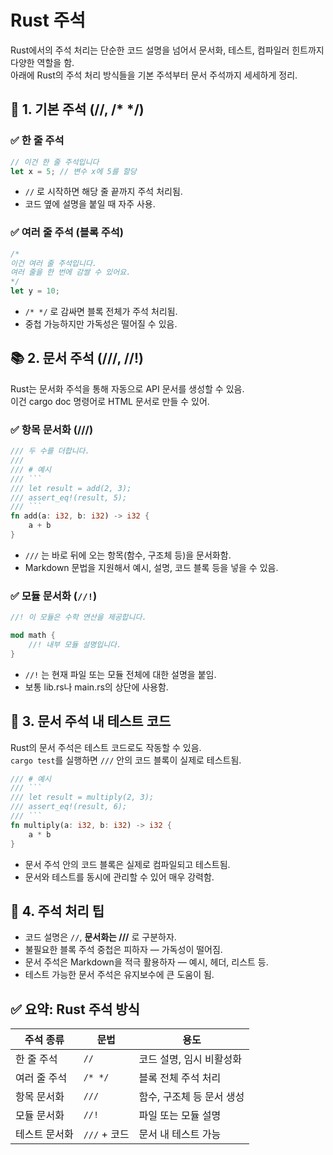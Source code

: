 # Rust 주석
Rust에서의 주석 처리는 단순한 코드 설명을 넘어서 문서화, 테스트, 컴파일러 힌트까지 다양한 역할을 함.  
아래에 Rust의 주석 처리 방식들을 기본 주석부터 문서 주석까지 세세하게 정리.

## 📝 1. 기본 주석 (//, /* */)
### ✅ 한 줄 주석
```rust
// 이건 한 줄 주석입니다
let x = 5; // 변수 x에 5를 할당
```

- `//` 로 시작하면 해당 줄 끝까지 주석 처리됨.
- 코드 옆에 설명을 붙일 때 자주 사용.
### ✅ 여러 줄 주석 (블록 주석)
```rust
/*
이건 여러 줄 주석입니다.
여러 줄을 한 번에 감쌀 수 있어요.
*/
let y = 10;
```

- `/* */` 로 감싸면 블록 전체가 주석 처리됨.
- 중첩 가능하지만 가독성은 떨어질 수 있음.

## 📚 2. 문서 주석 (///, //!)
Rust는 문서화 주석을 통해 자동으로 API 문서를 생성할 수 있음.  
이건 cargo doc 명령어로 HTML 문서로 만들 수 있어.

### ✅ 항목 문서화 (///)
```rust
/// 두 수를 더합니다.
/// 
/// # 예시
/// ```
/// let result = add(2, 3);
/// assert_eq!(result, 5);
/// ```
fn add(a: i32, b: i32) -> i32 {
    a + b
}
```
- `///` 는 바로 뒤에 오는 항목(함수, 구조체 등)을 문서화함.
- Markdown 문법을 지원해서 예시, 설명, 코드 블록 등을 넣을 수 있음.

### ✅ 모듈 문서화 (`//!`)
```rust
//! 이 모듈은 수학 연산을 제공합니다.

mod math {
    //! 내부 모듈 설명입니다.
}
```

- `//!` 는 현재 파일 또는 모듈 전체에 대한 설명을 붙임.
- 보통 lib.rs나 main.rs의 상단에 사용함.

## 🧪 3. 문서 주석 내 테스트 코드
Rust의 문서 주석은 테스트 코드로도 작동할 수 있음.  
`cargo test`를 실행하면 `///` 안의 코드 블록이 실제로 테스트됨.
```rust
/// # 예시
/// ```
/// let result = multiply(2, 3);
/// assert_eq!(result, 6);
/// ```
fn multiply(a: i32, b: i32) -> i32 {
    a * b
}
```

- 문서 주석 안의 코드 블록은 실제로 컴파일되고 테스트됨.
- 문서와 테스트를 동시에 관리할 수 있어 매우 강력함.

## 🚨 4. 주석 처리 팁
- 코드 설명은 `//`, **문서화는 ///** 로 구분하자.
- 불필요한 블록 주석 중첩은 피하자 — 가독성이 떨어짐.
- 문서 주석은 Markdown을 적극 활용하자 — 예시, 헤더, 리스트 등.
- 테스트 가능한 문서 주석은 유지보수에 큰 도움이 됨.

## ✅ 요약: Rust 주석 방식
| 주석 종류     | 문법       | 용도                         |
|---------------|------------|------------------------------|
| 한 줄 주석    | `//`       | 코드 설명, 임시 비활성화     |
| 여러 줄 주석  | `/* */`    | 블록 전체 주석 처리          |
| 항목 문서화   | `///`      | 함수, 구조체 등 문서 생성    |
| 모듈 문서화   | `//!`      | 파일 또는 모듈 설명          |
| 테스트 문서화 | `///` + 코드 | 문서 내 테스트 가능          |



